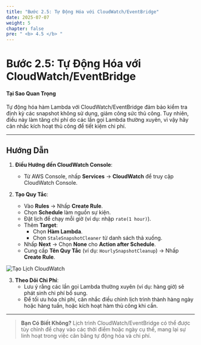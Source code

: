 ```yaml
---
title: "Bước 2.5: Tự Động Hóa với CloudWatch/EventBridge"
date: 2025-07-07
weight: 5
chapter: false
pre: " <b> 4.5 </b> "
---
```


# Bước 2.5: Tự Động Hóa với CloudWatch/EventBridge

#### Tại Sao Quan Trọng

Tự động hóa hàm Lambda với CloudWatch/EventBridge đảm bảo kiểm tra định kỳ các snapshot không sử dụng, giảm công sức thủ công. Tuy nhiên, điều này làm tăng chi phí do các lần gọi Lambda thường xuyên, vì vậy hãy cân nhắc kích hoạt thủ công để tiết kiệm chi phí.

---

## Hướng Dẫn

1. **Điều Hướng đến CloudWatch Console**:
   - Từ AWS Console, nhấp **Services** → **CloudWatch** để truy cập CloudWatch Console.

2. **Tạo Quy Tắc**:
   - Vào **Rules** → Nhấp **Create Rule**.
   - Chọn **Schedule** làm nguồn sự kiện.
   - Đặt lịch để chạy mỗi giờ (ví dụ: nhập `rate(1 hour)`).
   - Thêm **Target**:
     - Chọn **Hàm Lambda**.
     - Chọn `StaleSnapshotCleaner` từ danh sách thả xuống.
   - Nhấp **Next** → Chọn **None** cho **Action after Schedule**.
   - Cung cấp **Tên Quy Tắc** (ví dụ: `HourlySnapshotCleanup`) → Nhấp **Create Rule**.

![Tạo Lịch CloudWatch](../images/cloudwatch_schedule.png?featherlight=false&width=90pc)

3. **Theo Dõi Chi Phí**:
   - Lưu ý rằng các lần gọi Lambda thường xuyên (ví dụ: hàng giờ) sẽ phát sinh chi phí bổ sung.
   - Để tối ưu hóa chi phí, cân nhắc điều chỉnh lịch trình thành hàng ngày hoặc hàng tuần, hoặc kích hoạt hàm thủ công khi cần.

---

> **Bạn Có Biết Không?** Lịch trình CloudWatch/EventBridge có thể được tùy chỉnh để chạy vào các thời điểm hoặc ngày cụ thể, mang lại sự linh hoạt trong việc cân bằng tự động hóa và chi phí.